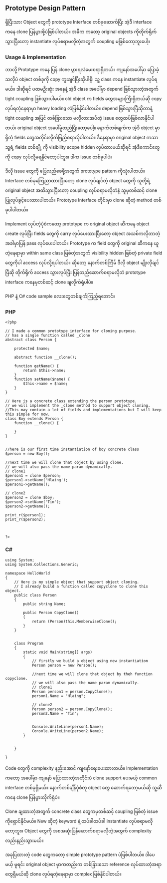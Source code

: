 ## Prototype Design Pattern

ရှိပြီးသား Object တွေကို prototype Interface တစ်ခုဆောက်ပြီး အဲ့ဒီ interface ကနေ clone ပြန်ပွားဖို့ပဲဖြစ်ပါတယ်။ အဓိက ကတော့ original objects ကိုတိုက်ရိုက်သွားပြီးတော့ instantiate လုပ်စရာမလိုတဲ့အတွက် coupling မဖြစ်တော့ဘူးပေါ့။

### Usage & Implementation

ဘာလို့ Prototype ကနေ ပြန် clone ပွားရလဲမေးစရာရှိတယ်။ ကျနော်အပေါ်မှာ ပြောခဲ့သလိုပဲ object တစ်ခုကို copy ကူးချင်ပြီးဆိုပါစို့၊ သူ့ class ကနေ instantiate လုပ်ရမယ်။ ဒါဆိုရင် ပထမဦးဆုံး အနေနဲ့ အဲ့ဒီ class အပေါ်မှာ depend ဖြစ်သွားတဲ့အတွက် tight coupling ဖြစ်သွားပါမယ်။ old object က fields တွေအများကြီးရှိတယ်ဆို copy လုပ်ရတဲ့နေရာမှာ heavy loading လဲဖြစ်နိုင်ပါတယ်။ depend ဖြစ်သွားပြီဆိုတာနဲ့ tight coupling အပြင် တစ်ခြားသော မလိုလားအပ်တဲ့ issue တွေထပ်ဖြစ်လာနိုင်ပါတယ်၊ original object အပေါ်မူတည်ပြီးတော့ပေါ့။ နောက်တစ်ချက်က အဲ့ဒီ object မှာရှိတဲ့ fields တွေအတိုင်းလိုက်ဖြည့်စရာလိုပါတယ်။ ဒီနေရာမှာ original object ကသာ သူ့ရဲ့ fields တစ်ချို့ ကို visibility scope hidden လုပ်ထားမယ်ဆိုရင် အဲ့ဒီကောင်တွေကို copy လုပ်လို့မရနိုင်တော့ပါဘူး။ ဒါက issue တစ်ခုပါပဲ။

ဒီလို issue တွေကို ပြေလည်စေဖို့အတွက် prototype pattern ကိုသုံးပါတယ်။ Interface တစ်ခုကြေညာထားပြီးတော့ clone လုပ်ချင်တဲ့ object တွေကို သူတို့ရဲ့ original object အထိသွားပြီးတော့ coupling လုပ်စရာမလိုဘဲနဲ့ သူမှတစ်ဆင့် clone ပြုလုပ်ခွင့်ပေးထားပါတယ်။ Prototype Interface တိုင်းမှာ clone ဆိုတဲ့ method တစ်ခုပါပါတယ်။


Implement လုပ်တဲ့ပုံစံကတော့ prototype က original object ဆီကနေ object create လုပ်ပြီး fields တွေကို carry လုပ်ပေးထားပြီးတော့ object အသစ်ကလိုတာတဲ့အခါမှာပြန် pass လုပ်ပေးပါတယ်။ Prototype က field တွေကို original ဆီကနေ ယူတဲ့နေရာမှာ within same class ဖြစ်တဲ့အတွက် visibility hidden ဖြစ်တဲ့ private field တွေကိုပါ access လုပ်လို့ရပါတယ်။ ဆိုတော့ နောက်တစ်ကြိမ် ဒီလို object မျိုးလိုချင်ပြီဆို တိုက်ရိုက် access သွားလုပ်ပြီး ပြန်တည်ဆောက်စရာမလိုဘဲ prototype interface ကနေမှတစ်ဆင့် clone ချလိုက်ရုံပါပဲ။

PHP နဲ့ C# code sample လေးတွေတစ်ချက်ကြည့်ရအောင်။

### PHP
```
<?php

// I made a common prototype interface for cloning purpose.
// has a single function called _clone
abstract class Person {

    protected $name;

    abstract function __clone();

    function getName() {
        return $this->name;
    }
    function setName($name) {
        $this->name = $name;
    }
}

// Here is a concrete class extending the person prototype.
// we will implement the _clone method to support object cloning.
//This may contain a lot of fields and implementations but I will keep this simple for now.
class Boy extends Person {
    function __clone() {

    }
}


//here is our first time instantiation of boy concrete class
$person = new Boy();

//next time we will clone that object by using clone.
// we will also pass the name param dynamically.
// clone1
$person1 = clone $person;
$person1->setName('Hlaing');
$person1->getName();

// clone2
$person2 = clone $boy;
$person2->setName('Tin');
$person2->getName();

print_r($person1);
print_r($person2);
 


?>
```

### C#
```
using System;
using System.Collections.Generic;

namespace HelloWorld
{
    // Here is my simple object that support object cloning.
    // I already build a function called copyclone to clone this object.
    public class Person
    {
        public string Name;

        public Person CopyClone()
        {
            return (Person)this.MemberwiseClone();
        }
    }

    
    class Program
    {
        static void Main(string[] args)
        {
            // firstly we build a object using new instantiation
            Person person = new Person();

            //next time we will clone that object by theh function copyclone.
            // we will also pass the name param dynamically.
            // clone1
            Person person1 = person.CopyClone();
            person1.Name = "Hlaing";

            // clone2
            Person person2 = person.CopyClone();
            person2.Name = "Tin";


            Console.WriteLine(person1.Name);
            Console.WriteLine(person2.Name);
        }

        
    }

}

```

Code တွေကို complexity နည်းအောင် ကျနော်ရေးပေးထားတယ်။ Implementation ကတော့ အပေါ်မှာ ကျနော် ပြောထားတဲ့အတိုင်းပဲ clone support ပေးမယ့် common interface တစ်ခုရှိမယ်။ နောက်တစ်ချိန်ပုံစံတူ object တွေ ဆောက်ရတော့မယ်ဆို သူ့ဆီကနေ clone ပြန်ပွားလိုက်ရုံပဲ။

Clone ချထားတဲ့အတွက် concrete class တွေကမှတစ်ဆင့် coupling ဖြစ်တဲ့ issue ကိုရှောင်နိုင်မယ်။
New ဆိုတဲ့ keyword နဲ့ ထပ်ခါထပ်ခါ instantiate လုပ်စရာမလိုတော့ဘူး။
Object တွေကို အစအဆုံးပြန်ဆောက်စရာမလိုတဲ့အတွက် complexity လည်းနည်းသွားမယ်။

အခုပြထားတဲ့ code တွေကတော့ simple prototype pattern ပဲဖြစ်ပါတယ်။ ဒါပေမယ့် မူရင်း original object မှာကတည်းက တစ်ခြားသော reference လုပ်ထားတဲ့အရာတွေရှိမယ်ဆို clone လုပ်ရတဲ့နေရာမှာ complex ဖြစ်နိုင်ပါတယ်။

